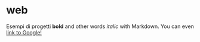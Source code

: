 # web
Esempi di progetti  **bold** and other words *italic* with Markdown. You can even [link to Google!](http://google.com)

